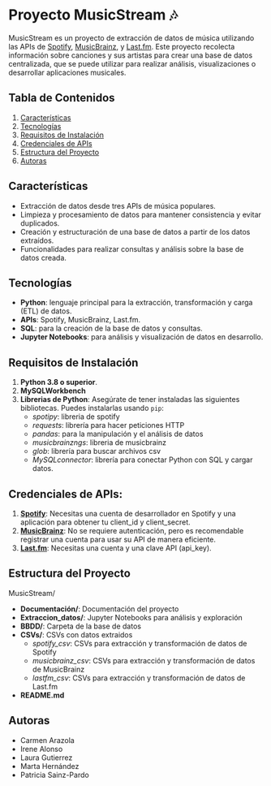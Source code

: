 # Proyecto MusicStream 🎶

MusicStream es un proyecto de extracción de datos de música utilizando las APIs de [Spotify](https://developer.spotify.com/), [MusicBrainz](https://musicbrainz.org/), y [Last.fm](https://www.last.fm/api). Este proyecto recolecta información sobre canciones y sus artistas para crear una base de datos centralizada, que se puede utilizar para realizar análisis, visualizaciones o desarrollar aplicaciones musicales.

## Tabla de Contenidos
1. [Características](#características)
2. [Tecnologías](#tecnologías)
3. [Requisitos de Instalación](#requisitos-de-instalación)
4. [Credenciales de APIs](#credenciales-de-apis)
5. [Estructura del Proyecto](#estructura-del-proyecto)
6. [Autoras](#autoras)

## Características

- Extracción de datos desde tres APIs de música populares.
- Limpieza y procesamiento de datos para mantener consistencia y evitar duplicados.
- Creación y estructuración de una base de datos a partir de los datos extraídos.
- Funcionalidades para realizar consultas y análisis sobre la base de datos creada.

## Tecnologías

- **Python**: lenguaje principal para la extracción, transformación y carga (ETL) de datos.
- **APIs**: Spotify, MusicBrainz, Last.fm.
- **SQL**: para la creación de la base de datos y consultas.
- **Jupyter Notebooks**: para análisis y visualización de datos en desarrollo.

## Requisitos de Instalación

1. **Python 3.8 o superior**.
2. **MySQLWorkbench**
3. **Librerias de Python**: Asegúrate de tener instaladas las siguientes bibliotecas. Puedes instalarlas usando `pip`:
     * _spotipy_: libreria de spotify
     * _requests_: librería para hacer peticiones HTTP
     * _pandas_: para la manipulación y el análisis de datos
     * _musicbrainzngs_: libreria de musicbrainz
     * _glob_: librería para buscar archivos csv
     * _MySQLconnector_: librería para conectar Python con SQL y cargar datos. 

## Credenciales de APIs:
1. **[Spotify](https://developer.spotify.com/)**: Necesitas una cuenta de desarrollador en Spotify y una aplicación para obtener tu client_id y client_secret.
2. **[MusicBrainz](https://musicbrainz.org/)**: No se requiere autenticación, pero es recomendable registrar una cuenta para usar su API de manera eficiente.
3. **[Last.fm](https://www.last.fm/api)**: Necesitas una cuenta y una clave API (api_key).

## Estructura del Proyecto 

MusicStream/
- **Documentación/**: Documentación del proyecto
- **Extraccion_datos/**: Jupyter Notebooks para análisis y exploración
- **BBDD/**: Carpeta de la base de datos
- **CSVs/**: CSVs con datos extraidos
  * _spotify_csv_: CSVs para extracción y transformación de datos de Spotify
  * _musicbrainz_csv_: CSVs  para extracción y transformación de datos de MusicBrainz
  * _lastfm_csv_: CSVs  para extracción y transformación de datos de Last.fm
- **README.md**              

## Autoras
* Carmen Arazola
* Irene Alonso
* Laura Gutierrez
* Marta Hernández
* Patricia Sainz-Pardo


  
